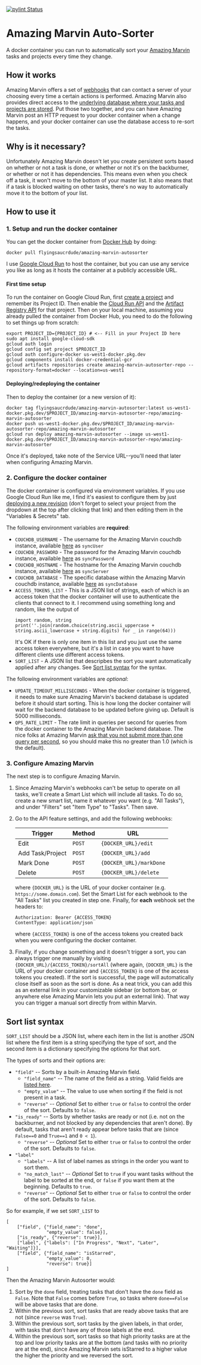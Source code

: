 [![pylint Status](https://img.shields.io/endpoint?url=https://gist.githubusercontent.com/jgillula/e5c61344f9fd473973d9cfcd67000a96/raw/test.json)](https://github.com/jgillula/amazing-marvin-autosorter/actions/workflows/pylint.yml)

# Amazing Marvin Auto-Sorter

A docker container you can run to automatically sort your [Amazing Marvin](https://amazingmarvin.com) tasks and projects every time they change.

## How it works 

Amazing Marvin offers a set of [webhooks](https://github.com/amazingmarvin/MarvinAPI/wiki/Webhooks) that can contact a server of your choosing every time a certain actions is performed. Amazing Marvin also provides direct access to the [underlying database where your tasks and projects are stored](https://github.com/amazingmarvin/MarvinAPI/wiki/Database-Access). Put those two together, and you can have Amazing Marvin post an HTTP request to your docker container when a change happens, and your docker container can use the database access to re-sort the tasks.

## Why is it necessary?

Unfortunately Amazing Marvin doesn't let you create persistent sorts based on whether or not a task is done, or whether or not it's on the backburner, or whether or not it has dependencies. This means even when you check off a task, it won't move to the bottom of your master list. It also means that if a task is blocked waiting on other tasks, there's no way to automatically move it to the bottom of your list.

## How to use it

### 1. Setup and run the docker container

You can get the docker container from [Docker Hub](https://hub.docker.com/r/flyingsaucrdude/amazing-marvin-autosorter) by doing:
```
docker pull flyingsaucrdude/amazing-marvin-autosorter
```

I use [Google Cloud Run](https://cloud.google.com/run) to host the container, but you can use any service you like as long as it hosts the container at a publicly accessible URL.

#### First time setup
To run the container on Google Cloud Run, first [create a project](https://console.cloud.google.com/projectcreate) and remember its Project ID. Then enable the [Cloud Run API](http://console.cloud.google.com/apis/library/run.googleapis.com) and the [Artifact Registry API](https://console.cloud.google.com/flows/enableapi?apiid=artifactregistry.googleapis.com&redirect=https://cloud.google.com/artifact-registry/docs/docker/quickstart) for that project. Then on your local machine, assuming you already pulled the container from Docker Hub, you need to do the following to set things up from scratch:
```
export PROJECT_ID={PROJECT_ID} # <-- Fill in your Project ID here
sudo apt install google-cloud-sdk
gcloud auth login
gcloud config set project $PROJECT_ID
gcloud auth configure-docker us-west1-docker.pkg.dev
gcloud components install docker-credential-gcr
gcloud artifacts repositories create amazing-marvin-autosorter-repo --repository-format=docker --location=us-west1
```

#### Deploying/redeploying the container
Then to deploy the container (or a new version of it):
```
docker tag flyingsaucrdude/amazing-marvin-autosorter:latest us-west1-docker.pkg.dev/$PROJECT_ID/amazing-marvin-autosorter-repo/amazing-marvin-autosorter
docker push us-west1-docker.pkg.dev/$PROJECT_ID/amazing-marvin-autosorter-repo/amazing-marvin-autosorter
gcloud run deploy amazing-marvin-autosorter --image us-west1-docker.pkg.dev/$PROJECT_ID/amazing-marvin-autosorter-repo/amazing-marvin-autosorter
```
Once it's deployed, take note of the Service URL--you'll need that later when configuring Amazing Marvin.

### 2. Configure the docker container

The docker container is configured via environment variables. If you use Google Cloud Run like me, I find it's easiest to configure them by just [deploying a new revision](https://console.cloud.google.com/run/deploy/us-west1/amazing-marvin-autosorter) (don't forget to select your project from the dropdown at the top after clicking that link) and then editing them in the "Variables & Secrets" tab.

The following environment variables are **required**:

* `COUCHDB_USERNAME` - The username for the Amazing Marvin couchdb instance, available [here](https://app.amazingmarvin.com/pre?api) as `syncUser`
* `COUCHDB_PASSWORD` - The password for the Amazing Marvin couchdb instance, available [here](https://app.amazingmarvin.com/pre?api) as `syncPassword`
* `COUCHDB_HOSTNAME` - The hostname for the Amazing Marvin couchdb instance, available [here](https://app.amazingmarvin.com/pre?api) as `syncServer`
* `COUCHDB_DATABASE` - The specific database within the Amazing Marvin couchdb instance, available [here](https://app.amazingmarvin.com/pre?api) as `syncDatabase`
* `ACCESS_TOKENS_LIST` - This is a JSON list of strings, each of which is an access token that the docker container will use to authenticate the clients that connect to it. I recommend using something long and random, like the output of 
   ```
   import random, string
   print(''.join(random.choice(string.ascii_uppercase + string.ascii_lowercase + string.digits) for _ in range(64)))
   ```
   It's OK if there is only one item in this list and you just use the same access token everywhere, but it's a list in case you want to have different clients use different access tokens.
* `SORT_LIST` - A JSON list that descripbes the sort you want automatically applied after any changes. See [Sort list syntax](#sort-list-syntax) for the syntax.

The following environment variables are *optional*:

* `UPDATE_TIMEOUT_MILLISECONDS` - When the docker container is triggered, it needs to make sure Amazing Marvin's backend database is updated before it should start sorting. This is how long the docker container will wait for the backend database to be updated before giving up. Default is 5000 milliseconds.
* `QPS_RATE_LIMIT` - The rate limit in queries per second for queries from the docker container to the Amazing Marvin backend database. The nice folks at Amazing Marvin [ask that you not submit more than one query per second](https://github.com/amazingmarvin/MarvinAPI/wiki#rate-limits), so you should make this no greater than 1.0 (which is the default).

### 3. Configure Amazing Marvin

The next step is to configure Amazing Marvin.

1. Since Amazing Marvin's webhooks can't be setup to operate on all tasks, we'll create a Smart List which will include all tasks. To do so, create a new smart list, name it whatever you want (e.g. "All Tasks"), and under "Filters" set "Item Type" to "Tasks". Then save.
2. Go to the API feature settings, and add the following webhooks:

   **Trigger** | **Method** | **URL**
   --- | --- | ---
   Edit | `POST` | `{DOCKER_URL}/edit`
   Add Task/Project | `POST` | `{DOCKER_URL}/add`
   Mark Done | `POST` | `{DOCKER_URL}/markDone`
   Delete | `POST` | `{DOCKER_URL}/delete`
   
   where `{DOCKER_URL}` is the URL of your docker container (e.g. `https://some.domain.com`). Set the Smart List for each webhook to the "All Tasks" list you created in step one. Finally, for **each** webhook set the headers to:
   ```
   Authorization: Bearer {ACCESS_TOKEN}
   ContentType: application/json
   ```
   where `{ACCESS_TOKEN}` is one of the access tokens you created back when you were configuring the docker container.
3. Finally, if you change something and it doesn't trigger a sort, you can always trigger one manually by visiting `{DOCKER_URL}/{ACCESS_TOKEN}/sortAll` (where again, `{DOCKER_URL}` is the URL of your docker container and `{ACCESS_TOKEN}` is one of the access tokens you created). If the sort is successful, the page will automatically close itself as soon as the sort is done. As a neat trick, you can add this as an external link in your customizable sidebar (or bottom bar, or anywhere else Amazing Marvin lets you put an external link). That way you can trigger a manual sort directly from within Marvin.

## Sort list syntax

`SORT_LIST` should be a JSON list, where each item in the list is another JSON list where the first item is a string specifying the type of sort, and the second item is a dictionary specifying the options for that sort.

The types of sorts and their options are:
- `"field"` -- Sorts by a built-in Amazing Marvin field.
  - `"field_name"` -- The name of the field as a string. Valid fields are [listed here](https://github.com/amazingmarvin/MarvinAPI/wiki/Marvin-Data-Types#tasks).
  - `"empty_value"` -- The value to use when sorting if the field is not present in a task.
  - `"reverse"` -- *Optional* Set to either `true` or `false` to control the order of the sort. Defaults to `false`.
- `"is_ready"` -- Sorts by whether tasks are ready or not (i.e. not on the backburner, and not blocked by any dependencies that aren't done). By default, tasks that aren't ready appear before tasks that are (since `False==0` and `True==1` and `0 < 1`).
  - `"reverse"` -- *Optional* Set to either `true` or `false` to control the order of the sort. Defaults to `false`.
- `"label"`
  - `"labels"` -- A list of label names as strings in the order you want to sort them.
  - `"no_match_last"` -- *Optional* Set to `true` if you want tasks without the label to be sorted at the end, or `false` if you want them at the beginning. Defaults to `true`.
  - `"reverse"` -- *Optional* Set to either `true` or `false` to control the order of the sort. Defaults to `false`.

So for example, if we set `SORT_LIST` to
```
[
    ["field", {"field_name": "done", 
               "empty_value": false}],
    ["is_ready", {"reverse": true}],
    ["label", {"labels": ["In Progress", "Next", "Later", "Waiting"]}],
    ["field", {"field_name": "isStarred", 
               "empty_value": 0, 
               "reverse": true}]
]
```
Then the Amazing Marvin Autosorter would:
1. Sort by the `done` field, treating tasks that don't have the `done` field as `False`. Note that `False` comes before `True`, so tasks where `done==False` will be above tasks that are done.
2. Within the previous sort, sort tasks that are ready above tasks that are not (since `reverse` was `True`).
3. Within the previous sort, sort tasks by the given labels, in that order, with tasks that don't have any of those labels at the end.
4. Within the previous sort, sort tasks so that high priority tasks are at the top and low priority tasks are at the bottom (and tasks with no priority are at the end), since Amazing Marvin sets isStarred to a higher value the higher the priority and we reversed the sort.
